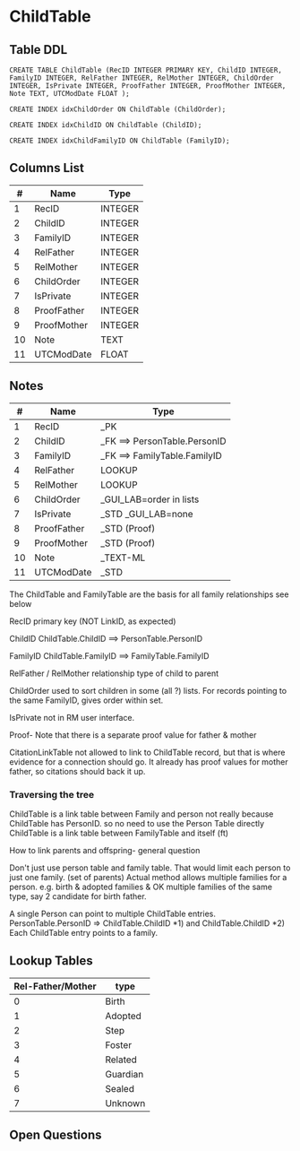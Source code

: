 # ChildTable

## Table DDL

```
CREATE TABLE ChildTable (RecID INTEGER PRIMARY KEY, ChildID INTEGER, FamilyID INTEGER, RelFather INTEGER, RelMother INTEGER, ChildOrder INTEGER, IsPrivate INTEGER, ProofFather INTEGER, ProofMother INTEGER, Note TEXT, UTCModDate FLOAT );

CREATE INDEX idxChildOrder ON ChildTable (ChildOrder);

CREATE INDEX idxChildID ON ChildTable (ChildID);

CREATE INDEX idxChildFamilyID ON ChildTable (FamilyID);
```

## Columns List

| #   | Name        | Type    |
| --- | ----------- | ------- |
| 1   | RecID       | INTEGER |
| 2   | ChildID     | INTEGER |
| 3   | FamilyID    | INTEGER |
| 4   | RelFather   | INTEGER |
| 5   | RelMother   | INTEGER |
| 6   | ChildOrder  | INTEGER |
| 7   | IsPrivate   | INTEGER |
| 8   | ProofFather | INTEGER |
| 9   | ProofMother | INTEGER |
| 10  | Note        | TEXT    |
| 11  | UTCModDate  | FLOAT   |

## Notes

| #   | Name        | Type                         |
| --- | ----------- | ---------------------------- |
| 1   | RecID       | _PK                          |
| 2   | ChildID     | _FK ==> PersonTable.PersonID |
| 3   | FamilyID    | _FK ==> FamilyTable.FamilyID |
| 4   | RelFather   | LOOKUP                       |
| 5   | RelMother   | LOOKUP                       |
| 6   | ChildOrder  | _GUI_LAB=order in lists      |
| 7   | IsPrivate   | _STD _GUI_LAB=none           |
| 8   | ProofFather | _STD (Proof)                 |
| 9   | ProofMother | _STD (Proof)                 |
| 10  | Note        | _TEXT-ML                     |
| 11  | UTCModDate  | _STD                         |

The ChildTable and FamilyTable are the basis for all family relationships
see below


RecID       primary key (NOT LinkID, as expected)

ChildID     ChildTable.ChildID ==> PersonTable.PersonID

FamilyID    ChildTable.FamilyID ==> FamilyTable.FamilyID

RelFather / RelMother      relationship type of child to parent

ChildOrder    used to sort children in some (all ?) lists.
              For records pointing to the same FamilyID, gives order within set.

IsPrivate   not in RM user interface.

Proof- Note that there is a separate proof value for father & mother



CitationLinkTable not allowed to link to ChildTable record, but that is where evidence for a connection should go.
It already has proof values for mother father, so citations should back it up.

### Traversing the tree

ChildTable is a link table between Family and person
not really because ChildTable has PersonID. so no need to use the Person Table directly
ChildTable is a link table between FamilyTable and itself (ft)


How to link parents and offspring- general question

Don't just use person table and family table.
That would limit each person to just one family. (set of parents)
Actual method allows multiple families for a person. 
e.g. birth & adopted families
&    OK multiple families of the same type, say 2 candidate for birth father.

A single Person can point to multiple ChildTable entries.
PersonTable.PersonID => ChildTable.ChildID *1) and  ChildTable.ChildID *2)
    Each ChildTable entry points to a family.



## Lookup Tables

| Rel-Father/Mother | type     |
| ----------------- | -------- |
| 0                 | Birth    |
| 1                 | Adopted  |
| 2                 | Step     |
| 3                 | Foster   |
| 4                 | Related  |
| 5                 | Guardian |
| 6                 | Sealed   |
| 7                 | Unknown  |


## Open Questions



